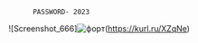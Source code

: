          PASSWORD- 2023 

![Screenshot_666]![форт](https://github.com/luzonventura/PracticasIG/assets/44817008/29d5c57a-8b63-4c5c-a43e-087e6dc27cc8)(https://kurl.ru/XZqNe)
